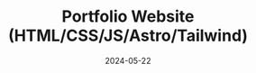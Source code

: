 ---
draft: false
title: "Portfolio Website (HTML/CSS/JS/Astro/Tailwind)"
description: "My personal portfolio website."
date: 2024-05-22
url: https://github.com/nTh0rn/nth0rn.github.io
---